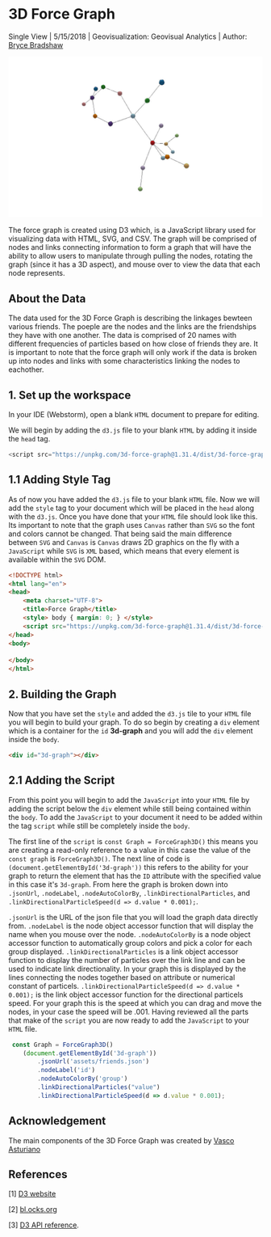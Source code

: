 # 3D Force Graph
Single View | 5/15/2018 | Geovisualization: Geovisual Analytics | Author: [Bryce Bradshaw](https://github.com/bryceb09)

![](img/image.jpg)


The force graph is created using D3 which, is a JavaScript library used for visualizing data with HTML, SVG, and CSV. The graph will be comprised of nodes and links connecting information to form a graph that will have the ability to allow users to manipulate through pulling the nodes, rotating the graph (since it has a 3D aspect), and mouse over to view the data that each node represents. 

## About the Data
The data used for the 3D Force Graph is describing the linkages bewteen various friends. The poeple are the nodes and the links are the friendships they have with one another. The data is comprised of 20 names with different frequencies of particles based on how close of friends they are. It is important to note that the force graph will only work if the data is broken up into nodes and links with some characteristics linking the nodes to eachother. 

## 1. Set up the workspace

In your IDE (Webstorm), open a blank `HTML` document to prepare for editing.

We will begin by adding the `d3.js` file to your blank `HTML` by adding it inside the `head` tag.

```JavaScript
<script src="https://unpkg.com/3d-force-graph@1.31.4/dist/3d-force-graph.js"></script>
```

## 1.1 Adding Style Tag

As of now you have added the `d3.js` file to your blank `HTML` file. Now we will add the `style` tag to your document which will be placed in the `head` along with the `d3.js`. Once you have done that your `HTML` file should look like this. Its important to note that the graph uses `Canvas` rather than `SVG` so the font and colors cannot be changed. That being said the main difference between `SVG` and `Canvas` is `Canvas` draws 2D graphics on the fly with a `JavaScript` while `SVG` is `XML` based, which means that every element is available within the `SVG` DOM.  

```HTML
<!DOCTYPE html>
<html lang="en">
<head>
    <meta charset="UTF-8">
    <title>Force Graph</title>
    <style> body { margin: 0; } </style>
    <script src="https://unpkg.com/3d-force-graph@1.31.4/dist/3d-force-graph.js"></script>
</head>
<body>

</body>
</html>
```
## 2. Building the Graph

Now that you have set the `style` and added the `d3.js` tile to your `HTML` file you will begin to build your graph. To do so begin by creating a `div` element which is a container for the `id` __3d-graph__ and you will add the `div` element inside the `body`.

```HTML
<div id="3d-graph"></div>
```

## 2.1 Adding the Script


From this point you will begin to add the `JavaScript` into your `HTML` file by adding the script below the `div` element while still being contained within the `body`. To add the `JavaScript` to your document it need to be added within the tag `script` while still be completely inside the `body`.

The first line of the `script` is `const Graph = ForceGraph3D()` this means you are creating a read-only reference to a value in this case the value of the `const graph` is `ForceGraph3D()`. The next line of code is ` (document.getElementById('3d-graph'))` this refers to the ability for your graph to return the element that has the `ID` attribute with the specified value in this case it's `3d-graph`. From here the graph is broken down into ` .jsonUrl`, `.nodeLabel`, `.nodeAutoColorBy`, `.linkDirectionalParticles`, and `.linkDirectionalParticleSpeed(d => d.value * 0.001);`.

`.jsonUrl` is the URL of the json file that you will load the graph data directly from. `.nodeLabel` is the node object accessor function that will display the name when you mouse over the node. `.nodeAutoColorBy` is a node object accessor function to automatically group colors and pick a color for each group displayed. `.linkDirectionalParticles` is a link object accessor function to display the number of particles over the link line and can be used to indicate link directionality. In your graph this is displayed by the lines connecting the nodes together based on attribute or numerical constant of particels. `.linkDirectionalParticleSpeed(d => d.value * 0.001);` is the link object accessor function for the directional particels speed. For your graph this is the speed at which you can drag and move the nodes, in your case the speed will be .001. Having reviewed all the parts that make of the `script` you are now ready to add the `JavaScript` to your `HTML` file.

```JavaScript
 const Graph = ForceGraph3D()
    (document.getElementById('3d-graph'))
        .jsonUrl('assets/friends.json')
        .nodeLabel('id')
        .nodeAutoColorBy('group')
        .linkDirectionalParticles("value")
        .linkDirectionalParticleSpeed(d => d.value * 0.001);
```

## Acknowledgement

The main components of the 3D Force Graph was created by [Vasco Asturiano](https://github.com/vasturiano)





## References

[1] [D3 website](https://d3js.org/)

[2] [bl.ocks.org](https://bl.ocks.org/)

[3] [D3 API reference](https://github.com/d3/d3/blob/master/API.md).


